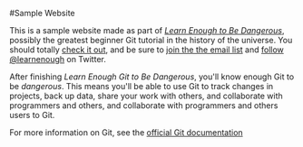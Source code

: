 #Sample Website

This is a sample website made as part of [*Learn Enough to Be Dangerous*](http://learnenough.com/git-tutorial), possibly the greatest beginner Git tutorial in the history of the universe. You should totally [check it out](http://learnenough.com/git-tutorial), and be sure to [join the the email list](http://learnenough.com/#email_list) and [follow @learnenough](http://twitter.com/learnenough) on Twitter.

After finishing *Learn Enough Git to Be Dangerous*, you'll know enough Git to be *dangerous*. This means you'll be able to use Git to track changes in projects, back up data, share your work with others, and collaborate with programmers and others, and collaborate with programmers and others users to Git.

For more information on Git, see the [official Git documentation](https://git-scm.com/)

